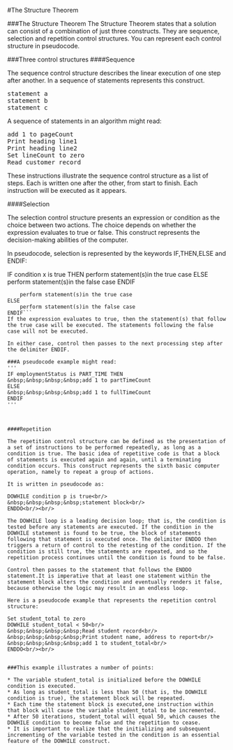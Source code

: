 #The Structure Theorem

###The Structure Theorem
The Structure Theorem states that a solution can consist of a combination of just three constructs. They are sequence, selection and repetition control structures. You can represent each control structure in pseudocode.

###Three control structures
####Sequence

The sequence control structure describes the linear execution of one step after another. In a sequence of statements represents this construct.
<pre>statement a
statement b
statement c</pre>

A sequence of statements in an algorithm might read:
<pre>add 1 to pageCount
Print heading line1
Print heading line2
Set lineCount to zero
Read customer record</pre>

These instructions illustrate the sequence control structure as a list of steps. Each is written one after the other, from start to finish. Each instruction will be executed as it appears.

####Selection

The selection control structure presents an expression or condition as the choice between two actions. The choice depends on whether the expression evaluates to true or false. This construct represents the decision-making abilities of the computer. 

In pseudocode, selection is represented by the keywords IF,THEN,ELSE and ENDIF:

IF condition x is true THEN
    perform statement(s)in the true case
ELSE
    perform statement(s)in the false case
ENDIF
```IF condition x is true THEN
    perform statement(s)in the true case
ELSE
    perform statement(s)in the false case
ENDIF```
If the expression evaluates to true, then the statement(s) that follow the true case will be executed. The statements following the false case will not be executed.

In either case, control then passes to the next processing step after the delimiter ENDIF.

###A pseudocode example might read:
'''
IF employmentStatus is PART_TIME THEN
&nbsp;&nbsp;&nbsp;&nbsp;add 1 to partTimeCount
ELSE
&nbsp;&nbsp;&nbsp;&nbsp;add 1 to fullTimeCount
ENDIF
'''



####Repetition

The repetition control structure can be defined as the presentation of a set of instructions to be performed repeatedly, as long as a condition is true. The basic idea of repetitive code is that a block of statements is executed again and again, until a terminating condition occurs. This construct represents the sixth basic computer operation, namely to repeat a group of actions.

It is written in pseudocode as:

DOWHILE condition p is true<br/>
&nbsp;&nbsp;&nbsp;&nbsp;statement block<br/>
ENDDO<br/><br/>

The DOWHILE loop is a leading decision loop; that is, the condition is tested before any statements are executed. If the condition in the DOWHILE statement is found to be true, the block of statements following that statement is executed once. The delimiter ENDDO then triggers a return of control to the retesting of the condition. If the condition is still true, the statements are repeated, and so the repetition process continues until the condition is found to be false.

Control then passes to the statement that follows the ENDDO statement.It is imperative that at least one statement within the statement block alters the condition and eventually renders it false, because otherwise the logic may result in an endless loop.

Here is a pseudocode example that represents the repetition control structure:

Set student_total to zero
DOWHILE student_total < 50<br/>
&nbsp;&nbsp;&nbsp;&nbsp;Read student record<br/>
&nbsp;&nbsp;&nbsp;&nbsp;Print student name, address to report<br/>
&nbsp;&nbsp;&nbsp;&nbsp;add 1 to student_total<br/>
ENDDO<br/><br/>
 

###This example illustrates a number of points:

* The variable student_total is initialized before the DOWHILE condition is executed.
* As long as student_total is less than 50 (that is, the DOWHILE condition is true), the statement block will be repeated.
* Each time the statement block is executed,one instruction within that block will cause the variable student_total to be incremented.
* After 50 iterations, student_total will equal 50, which causes the DOWHILE condition to become false and the repetition to cease.
* It is important to realize that the initializing and subsequent incrementing of the variable tested in the condition is an essential feature of the DOWHILE construct.

 